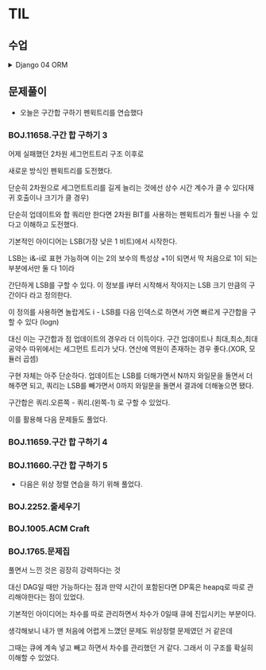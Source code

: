 # TIL

## 수업

<details>
<summary>
 Django 04 ORM
</summary>

### ORM

- Object-Relational-Mapping 
- 객체 지향 프로그래밍 언어를 사용항여 호환되지 않는 유형의 시스템 간에 데이터를 변환하는 기술

![image](https://github.com/user-attachments/assets/05a746d6-66ba-4d80-b29a-a9d707b7d999)


### QuerySet API
- ORM에서 데이터를 검색, 필터링, 정렬, 그룹화 하는데 사용하는 도구
- API를 사용하여 SQL이 아닌 Python으로 데이터를 처리

![image-1](https://github.com/user-attachments/assets/1906e6c5-c31c-4ebb-a07a-e3a0060021f6)


- QuerySet은 다중 요청의 결과, Instance는 단일 요청의 결과

- QuerySet API 구문
    - Article.objects.all()
    - ModelClass.Manager.QuerySetAPI()
    - 전체 게시글 조회를 요청하는 것
    - 메서드로 동작을 요청?

- Query
    - DB에 데이터를 보여 달라는 요청
    - 쿼리문을 작성한다 : 원하는 데이터를 얻기 위해 DB에 요청을 보낼 코드를 작성한다.
    - 파이썬으로 작성한 코드가 ORM에 의해 SQL로 변환되어 DB에 전달되며, 데이터베이스의 응답 데이터를 ORM이 QuerySet 자료 형태로 반환

- QuerySet
    - DB에서 전달받은 객체 목록(데이터 모음)
    - 순회가능한 데이터로 1개 이상의 데이터를 불러와 사용 가능
    - Django ORM을 통해 만들어진 자료형
    - 단. DB가 단일 객체를 반환할 시 모델(class)의 Instance로 반환됨
    - [] 형태로 리스트처럼 다루기 가능(인덱스, 반복, 슬라이싱)

- python의 모델 클래스와 인스턴스를 활용해 DB에 데이터를 저장,조회,수정 삭제하는 것

- CRUD : Create, Read, Update, Delete. 소프트웨어의 기본적인 데이터 처리 기능

- 실습
    - 라이브러리 중에는 settings.py에 앱등록 해야하는 경우가 있으니 **공식문서** 꼭 참조
    - 이름 다를 수 있으니 복사해라
    - 앱 등록 순서?
        1. 직접 생성한 app
        2. 설치한 앱(3rd party)
        3. 내장 앱
    - $ python manage.py shell
        - 장고 안에서의 터미널을 실행시키는 행위
        - QuerySet API 구문을 입력해 실제 데이터에 영향을 줌
        - 종료는 exit
    - django-extentions 설치한 이유 = 기본 shell은 기능이 적어서 shell_plus를 사용하기 위함
    - $ python manage.py shell_plus
        - 내장 앱의 모델도 불러올 수 있음

- Create
    - Data 객체를 만드는 3가지 방법     
    - ------------------ 1 -------------------    
        - 내부 shell에 명령
        - **article = Article()**  
        - shell에 클래스 선언 
        - Article()은 모델에 있는 클래스로 상속받은 것까지 한 2000줄 됨
        - **article**
        - shell에 그냥 치면 print 해줌
        - **article.title = 'first'**
        - **article.content = 'django1'**
        - 해당 테이블 열에 추가하는 행위로 아직은 출력해도 안나옴
        - **article.save()**
        - 실제 데이터 추가 완료
        - article.id, article.title, article.content, article.created_at 등 사용가능
        - **article.pk**
        - 장고에서 지원하는 것으로 Primary Key다. 고유하게 가지는 키로 id를 안 쓰고 pk를 씀         
    - ------------------ 2 -------------------    
        - **article = Article(title='second', content='django!')**
        - 초기 값으로 바로 넣어서 할 수도 있다.
        - 하지만 아직 저장 안 됨
        - 인스턴스 관점에서 만든거지 그걸 DB에 저장이 안 되어있어 PK 값이 배정되지 않음
        - **article.save()**
        - Article.objects.all() 해보면 쿼리셋 확인 가능
    - ------------------ 3 -------------------    
        - 위 2가지 방법은 저장을 따로 해주었지만 이번엔 바로 생성시키기
        - **Article.objects.create(title='third', content='django!')**
        - 바로 생성된 데이터가 반환이 된다.
    - save()는 객체를 DB에 저장하는 인스턴스 메서드로 models.Model 클래스에서 상속받은 메서드다. DB에 생성 

- Read
    - Return new QuerySets 대괄호 쿼리셋으로 주냐?
        - all() : 전체 데이터 조회
        - filter() : 주어진 매개변수와 일치하는 객체를 포함하는 QuerySet 반환
        - 리스트처럼 준다 즉 하나만 있어도 이터레이터처럼 사용가능
        - 
    - Do not return QuerySets 단일로 주냐?
        - get() : 주어진 매개변수와 일치하는 객체를 반환
        - 객체를 찾을 수 없으면 DoesNotExist 예외 발생
        - 둘 이상의 객체면 MultipleObjdectsReturned 예외 발생
        - 따라서 primary key처럼 uniqueness(고유성)을 보장하는 조회에서 사용하라

- Update
    - 가장 어렵게 만드는 놈
    - 먼저 조회를 하고 받아와야한다
    - 그 후 인스턴스 변수를 변경하고 save 호출

- Delete
    - 삭제하려는 데이터를 조회해서 받고 delete 메서드를 호출해라
    - **article = Article.objects.get(pk=1)**
    - **article.delete()**
    - 반환값은 삭제된 객체가 반환됨

### ORM with view

- Django shell에서 연습했던 QuerySet API를 직접 view 함수에서 사용하기


### 참고
#### Field lookups
- Query에서 조건을 구성하는 방법
- filter(), exclude(), get() 등 키워드 인자로 지정됨 
- md 파일 올려주신 거 참조

#### ORM QuerySet API를 사용하는 이유

1. DB 추상화 : 특정 DB 시스템에 종속 X 일관적으로 가능
2. 생산성 향상: python 코드로 DB 작업 가능
3. 객체 지향적 접근 : DB 테이블을 Python 객체로 다를 수 있다

- 공식문서 검색 queryset api 추천
</details>


## 문제풀이

- 오늘은 구간합 구하기 펜윅트리를 연습했다
  
### BOJ.11658.구간 합 구하기 3

어제 실패했던 2차원 세그먼트트리 구조 이후로

새로운 방식인 펜윅트리를 도전했다.

단순히 2차원으로 세그먼트트리를 길게 늘리는 것에선 상수 시간 계수가 클 수 있다(재귀 호출이나 크기가 클 경우)

단순히 업데이트와 합 쿼리만 한다면 2차원 BIT를 사용하는 펜윅트리가 훨씬 나을 수 있다고 이해하고 도전했다.

기본적인 아이디어는 LSB(가장 낮은 1 비트)에서 시작한다.

LSB는 i&-i로 표현 가능하며 이는 2의 보수의 특성상 +1이 되면서 딱 처음으로 1이 되는 부분에서만 둘 다 1이라

간단하게 LSB를 구할 수 있다. 이 정보를 i부터 시작해서 작아지는 LSB 크기 만큼의 구간이다 라고 정의한다.

이 정의를 사용하면 놀랍게도 i - LSB를 다음 인덱스로 하면서 가면 빠르게 구간합을 구할 수 있다 (logn)

대신 이는 구간합과 점 업데이트의 경우라 더 이득이다. 구간 업데이트나 최대,최소,최대공약수 따위에서는 세그먼트 트리가 낫다. 연산에 역원이 존재하는 경우 좋다.(XOR, 모듈러 곱셈)

구현 자체는 아주 단순하다. 업데이트는 LSB를 더해가면서 N까지 와일문을 돌면서 더해주면 되고, 쿼리는 LSB를 빼가면서 0까지 와일문을 돌면서 결과에 더해놓으면 됐다.

구간합은 쿼리.오른쪽 - 쿼리.(왼쪽-1) 로 구할 수 있었다.

이를 활용해 다음 문제들도 풀었다.

### BOJ.11659.구간 합 구하기 4
### BOJ.11660.구간 합 구하기 5

- 다음은 위상 정렬 연습을 하기 위해 풀었다.

### BOJ.2252.줄세우기
### BOJ.1005.ACM Craft
### BOJ.1765.문제집

풀면서 느낀 것은 굉장히 강력하다는 것

대신 DAG일 때만 가능하다는 점과 만약 시간이 포함된다면 DP혹은 heapq로 따로 관리해야한다는 점이 있었다.

기본적인 아이디어는 차수를 따로 관리하면서 차수가 0일때 큐에 진입시키는 부분이다.

생각해보니 내가 맨 처음에 어렵게 느꼈던 문제도 위상정렬 문제였던 거 같은데

그때는 큐에 계속 넣고 빼고 하면서 차수를 관리했던 거 같다. 그래서 이 구조를 확실히 이해할 수 있었다.



